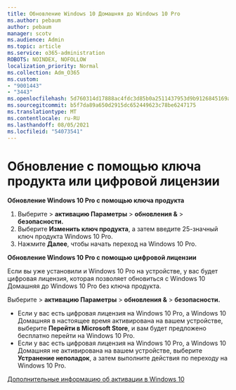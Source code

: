 ```yaml
---
title: Обновление Windows 10 Домашняя до Windows 10 Pro
ms.author: pebaum
author: pebaum
manager: scotv
ms.audience: Admin
ms.topic: article
ms.service: o365-administration
ROBOTS: NOINDEX, NOFOLLOW
localization_priority: Normal
ms.collection: Adm_O365
ms.custom:
- "9001443"
- "3443"
ms.openlocfilehash: 5d760314d17888ac4fdc3d85b0a2511437953d9b9126845169acd3fe486e55b6
ms.sourcegitcommit: b5f7da89a650d2915dc652449623c78be6247175
ms.translationtype: MT
ms.contentlocale: ru-RU
ms.lasthandoff: 08/05/2021
ms.locfileid: "54073541"
---
```

# <a name="upgrade-using-either-a-product-key-or-a-digital-license"></a>Обновление с помощью ключа продукта или цифровой лицензии

**Обновление Windows 10 Pro с помощью ключа продукта**

1. Выберите   >  **активацию Параметры**  >  **обновления &**  >  **безопасности.**
2. Выберите **Изменить ключ продукта**, а затем введите 25-значный ключ продукта Windows 10 Pro.
3. Нажмите **Далее**, чтобы начать переход на Windows 10 Pro.

**Обновление Windows 10 Pro с помощью цифровой лицензии**

Если вы уже установили и Windows 10 Pro на устройстве, у вас будет цифровая лицензия, которая позволяет обновиться с Windows 10 Домашняя до Windows 10 Pro без ключа продукта.

Выберите   >  **активацию Параметры**  >  **обновления &**  >  **безопасности.**

- Если у вас есть цифровая лицензия на Windows 10 Pro, а Windows 10 Домашняя в настоящее время активирована на вашем устройстве, выберите **Перейти в Microsoft Store**, и вам будет предложено бесплатно перейти на Windows 10 Pro.
- Если у вас есть цифровая лицензия на Windows 10 Pro, а Windows 10 Домашняя не активирована на вашем устройстве, выберите **Устранение неполадок**, а затем выполните действия по переходу на Windows 10 Pro.

[Дополнительные информацию об активации в Windows 10](https://support.microsoft.com/help/12440)